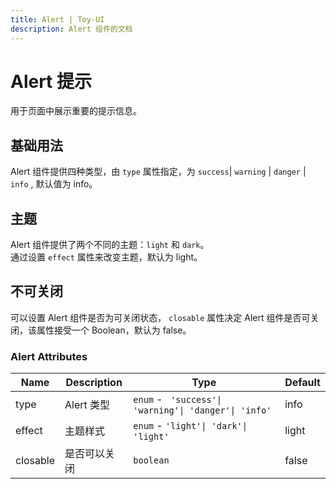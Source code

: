 ```yaml
---
title: Alert | Toy-UI
description: Alert 组件的文档
---
```


# Alert 提示
用于页面中展示重要的提示信息。

## 基础用法
Alert 组件提供四种类型，由 `type` 属性指定，为 `success`| `warning` | `danger` | `info` , 默认值为 info。

<preview path="../demo/Alert/Basic.vue" title="基础用法" description="Alert 组件的基础用法"></preview>


## 主题
Alert 组件提供了两个不同的主题：`light` 和 `dark`。  
通过设置 `effect` 属性来改变主题，默认为 light。

<preview path="../demo/Alert/Theme.vue" title="主题样式" description="Alert 主题"></preview>


## 不可关闭
可以设置 Alert 组件是否为可关闭状态， `closable` 属性决定 Alert 组件是否可关闭，该属性接受一个 Boolean，默认为 false。

<preview path="../demo/Alert/Closable.vue" title="不可关闭" description="Alert 组件不可关闭"></preview>


### Alert Attributes

| Name              | Description                               | Type                                                                            | Default |
| ----------------- | ----------------------------------------- | ------------------------------------------------------------------------------- | ------- |
| type              | Alert 类型                                | `enum` - ` 'success'\| 'warning'\| 'danger'\| 'info'`                           | info    |
| effect            | 主题样式                                  | `enum` - `'light'\| 'dark'\|	'light'`                                          | light   |                             | false   |
| closable          | 是否可以关闭                              | `boolean`                                                                       | false   |
